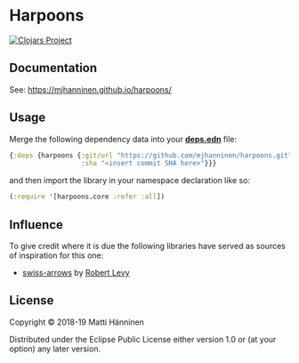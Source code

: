 # Harpoons

[![Clojars Project](https://img.shields.io/clojars/v/harpoons.svg)](https://clojars.org/harpoons)

## Documentation

See: https://mjhanninen.github.io/harpoons/

## Usage

Merge the following dependency data into your
[**deps.edn**](https://clojure.org/reference/deps_and_cli) file:

```clojure
{:deps {harpoons {:git/url "https://github.com/mjhanninen/harpoons.git"
                  :sha "<insert commit SHA here>"}}}
```

and then import the library in your namespace declaration like so:

```clojure
(:require '[harpoons.core :refer :all])
```

## Influence

To give credit where it is due the following libraries have served as sources
of inspiration for this one:

- [swiss-arrows](https://github.com/rplevy/swiss-arrows) by [Robert
  Levy](https://github.com/rplevy)

## License

Copyright © 2018-19 Matti Hänninen

Distributed under the Eclipse Public License either version 1.0 or (at your
option) any later version.
